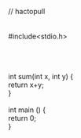 // hactopull
<br><br>
<br>#include<stdio.h>

<br>
<br>
<br>int sum(int x, int y) {
<br>  return x+y;
<br>}
<br>
<br>int main () {
<br>  return 0;
<br>}
